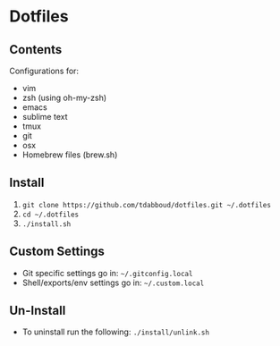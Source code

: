 # Dotfiles

## Contents

Configurations for:
+ vim
+ zsh (using oh-my-zsh)
+ emacs
+ sublime text
+ tmux
+ git
+ osx
+ Homebrew files (brew.sh)

## Install

1. `git clone https://github.com/tdabboud/dotfiles.git ~/.dotfiles`
2. `cd ~/.dotfiles`
3. `./install.sh`

## Custom Settings

- Git specific settings go in: `~/.gitconfig.local`
- Shell/exports/env settings go in: `~/.custom.local`

## Un-Install

- To uninstall run the following: `./install/unlink.sh`

